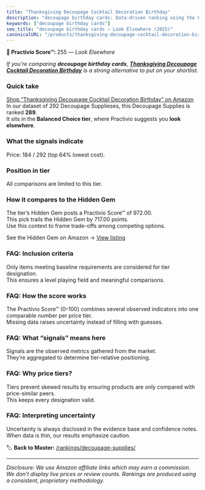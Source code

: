 ```yaml
---
title: "Thanksgiving Decoupage Cocktail Decoration Birthday"
description: "decoupage birthday cards: Data-driven ranking using the Practivio Score™. Positioned by quality, value, demand, findability, momentum."
keywords: ["decoupage birthday cards"]
seo_title: "decoupage birthday cards — Look Elsewhere (2025)"
canonicalURL: "/products/thanksgiving-decoupage-cocktail-decoration-birthday-B0FK51NBJF/"
---
```


**🚫 Practivio Score™:** 255 — _Look Elsewhere_


*If you're comparing **decoupage birthday cards**, **[Thanksgiving Decoupage Cocktail Decoration Birthday](https://www.amazon.com/dp/B0FK51NBJF?tag=practivio-20)** is a strong alternative to put on your shortlist.*
### Quick take
[Shop “Thanksgiving Decoupage Cocktail Decoration Birthday” on Amazon](https://www.amazon.com/dp/B0FK51NBJF?tag=practivio-20)
In our dataset of 292 Decoupage Supplieses, this Decoupage Supplies is ranked **289**.  
It sits in the **Balanced Choice tier**, where Practivio suggests you **look elsewhere**.

### What the signals indicate
Price: 184 / 292 (top 64% lowest cost).  

### Position in tier
All comparisons are limited to this tier.

### How it compares to the Hidden Gem
The tier’s Hidden Gem posts a Practivio Score™ of 972.00.  
This pick trails the Hidden Gem by 717.00 points.  
Use this context to frame trade-offs among competing options.  

See the Hidden Gem on Amazon → [View listing](https://www.amazon.com/dp/B003VYD9DM?tag=practivio-20)

### FAQ: Inclusion criteria
Only items meeting baseline requirements are considered for tier designation.  
This ensures a level playing field and meaningful comparisons.

### FAQ: How the score works
The Practivio Score™ (0–100) combines several observed indicators into one comparable number per price tier.  
Missing data raises uncertainty instead of filling with guesses.

### FAQ: What “signals” means here
Signals are the observed metrics gathered from the market.  
They’re aggregated to determine tier-relative positioning.

### FAQ: Why price tiers?
Tiers prevent skewed results by ensuring products are only compared with price-similar peers.  
This keeps every designation valid.

### FAQ: Interpreting uncertainty
Uncertainty is always disclosed in the evidence base and confidence notes.  
When data is thin, our results emphasize caution.


🏷️ **Back to Master:** [/rankings/decoupage-supplies/](/rankings/decoupage-supplies/)

---
_Disclosure: We use Amazon affiliate links which may earn a commission. We don’t display live prices or review counts. Rankings are produced using a consistent, proprietary methodology._
